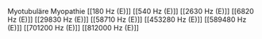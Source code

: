 Myotubuläre Myopathie
[[180 Hz (E)]]
[[540 Hz (E)]]
[[2630 Hz (E)]]
[[6820 Hz (E)]]
[[29830 Hz (E)]]
[[58710 Hz (E)]]
[[453280 Hz (E)]]
[[589480 Hz (E)]]
[[701200 Hz (E)]]
[[812000 Hz (E)]]